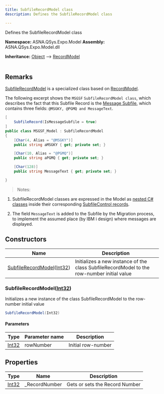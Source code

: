 ```yaml
---
title: SubfileRecordModel class
description: Defines the SubfileRecordModel class

---
```


Defines the SubfileRecordModel class

**Namespace:** ASNA.QSys.Expo.Model
**Assembly:** ASNA.QSys.Expo.Model.dll

**Inheritance:** [Object](https://docs.microsoft.com/en-us/dotnet/api/system.object) --> [RecordModel](/reference/expo/qsys-expo-model/record-model.html)
<br>
<br>

## Remarks

[SubfileRecordModel](/reference/expo/qsys-expo-model/subfile-record-model.html) is a specialized class based on [RecordModel](/reference/expo/qsys-expo-model/record-model.html).

The following excerpt shows the `MSGSF` `SubfileRecordModel class`, which describes the fact that this Subfile Record is the [Message Subfile](https://www.ibm.com/docs/en/i/7.4?topic=type-example-message-subfile-using-dds), which contains three fields: `@MSGKY, @PGMQ and MessageText`.

```cs
[
    SubfileRecord(IsMessageSubfile = true)
]
public class MSGSF_Model : SubfileRecordModel
{
    [Char(4, Alias = "@MSGKY")]
    public string aMSGKY { get; private set; }

    [Char(10, Alias = "@PGMQ")]
    public string aPGMQ { get; private set; }

    [Char(128)]
    public string MessageText { get; private set; }

}
```

>Notes: 

1. SubfileRecordModel classes are expressed in the Model as [nested C# classes](https://docs.microsoft.com/en-us/dotnet/csharp/programming-guide/classes-and-structs/nested-types) inside their corresponding [SubfileControl records](/reference/expo/qsys-expo-model/subfile-control-model.html).

2. The field `MessageText` is added to the Subfile by the Migration process, to implement the assumed place (by IBM i design) where messages are displayed.

## Constructors

| Name | Description |
| --- | --- |
| [SubfileRecordModel](#subfilerecordmodelint32)([Int32](https://docs.microsoft.com/en-us/dotnet/api/system.int32)) | Initializes a new instance of the class SubfileRecordModel to the row-number initial value

### SubfileRecordModel([Int32](https://docs.microsoft.com/en-us/dotnet/api/system.int32))

Initializes a new instance of the class SubfileRecordModel to the row-number initial value

```cs
SubfileRecordModel(Int32)
```

#### Parameters

| Type | Parameter name | Description
| --- | --- | ---
| [Int32](https://docs.microsoft.com/en-us/dotnet/api/system.int32) | rowNumber | Initial row-number

## Properties

| Type | Name | Description
| --- | --- | --- 
| [Int32](https://learn.microsoft.com/en-us/dotnet/csharp/language-reference/builtin-types/integral-numeric-types) | _RecordNumber | Gets or sets the Record Number |
